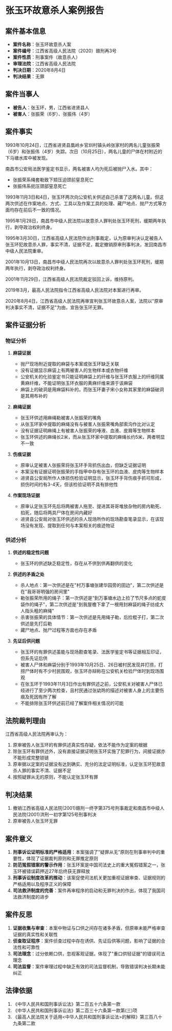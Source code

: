 # 张玉环故意杀人案例报告

## 案件基本信息

- **案件名称**：张玉环故意杀人案
- **案件编号**：江西省高级人民法院（2020）赣刑再3号
- **案件性质**：刑事案件（故意杀人）
- **审理法院**：江西省高级人民法院
- **判决日期**：2020年8月4日
- **判决结果**：无罪

## 案件当事人

- **被告人**：张玉环，男，江西省进贤县人
- **被害人**：张振荣（6岁）、张振伟（4岁）

## 案件事实

1993年10月24日，江西省进贤县凰岭乡官圳村镇头岭张家村的两名儿童张振荣（6岁）和张振伟（4岁）失踪。次日（10月25日），两名儿童的尸体在村附近的下马塘水库中被发现。

南昌市公安局法医学鉴定书显示，两名被害人均为死后被抛尸入水。其中：
- 张振荣系绳套勒致下颏压迫颈前窒息死亡
- 张振伟系扼压颈部窒息死亡

1993年11月3日和4日，张玉环两次向公安机关供述自己杀害了这两名儿童。但这两次供述在作案地点、方式、工具以及作案工具的处理、藏尸地点、抛尸方式等方面均存在前后不一致的情况。

1995年1月28日，南昌市中级人民法院以故意杀人罪判处张玉环死刑，缓期两年执行，剥夺政治权利终身。

1995年3月30日，江西省高级人民法院作出刑事裁定，认为原审判决认定被告人张玉环犯故意杀人罪，事实不清，证据不足，裁定撤销原审刑事判决，发回南昌市中级人民法院重审。

2001年10月13日，南昌市中级人民法院再次以故意杀人罪判处张玉环死刑，缓期两年执行，剥夺政治权利终身。

2001年11月29日，江西省高级人民法院裁定驳回上诉，维持原判。

2019年3月，最高人民法院指令江西省高级人民法院对本案进行再审。

2020年8月4日，江西省高级人民法院再审宣判张玉环故意杀人案，法院以"原审判决事实不清，证据不足"为由，宣告张玉环无罪。

## 案件证据分析

### 物证分析

1. **麻袋证据**
   - 抛尸现场附近提取的麻袋与本案或张玉环缺乏关联
   - 没有证据显示麻袋上有两被害人的生物样本或衣物纤维
   - 公安机关的化验鉴定书只能证明麻袋上的纤维与张玉环衣服上的纤维同属黄麻纤维，不能证明张玉环衣服的黄麻纤维来源于该麻袋
   - 麻袋上的破洞是用麻袋料补的，而张玉环妻子宋小女称其家里的麻袋破洞是其用布补的

2. **麻绳证据**
   - 张玉环供述用麻绳勒被害人张振荣的嘴角
   - 从张玉环家中提取的麻绳没有与被害人张振荣嘴角部索沟作比对认定
   - 没有证据证明麻绳上有被害人张振荣的唾液、血液、皮屑等生物样本
   - 张玉环供述的麻绳长2米，而从张玉环家中提取的麻绳长约5米，两者明显不一致

3. **伤痕证据**
   - 原审认定被害人张振荣将张玉环手背抓伤出血，但缺乏证据证明
   - 本案没有证据证明张振荣的手指甲中存有张玉环的血液、皮肉等生物样本
   - 进贤县公安局所作人体损伤检验证明显示，张玉环手背伤痕手抓可形成，损伤时间约有3-4天，但该检验证明不具有排他性

4. **作案现场证据**
   - 原审认定张玉环先后将两被害人拖至、提进其哥哥堆放杂物的房内勒死、掐死，随后将两具尸体在房间内藏好
   - 进贤县公安局对张玉环供述的杀人现场所作的现场勘查笔录显示，在该现场没有发现、提取到任何与本案相关的痕迹物证

### 供述分析

1. **供述的稳定性问题**
   - 张玉环的供述缺乏稳定性，存在从不供到供再翻供的变化

2. **供述的矛盾之处**
   - 杀人地点：第一次供述是在"村万事塘张建华园旁的田边"，第二次供述是在"我哥哥明强的房间里"
   - 勒张振荣所用的绳子：第一次供述是"到万事塘水边上捡了节尺多点的蛇皮袋作的绳子"，第二次供述是"到我屋檐下拿了一根用封麻袋的绳子纺成大人指头粗的麻绳"
   - 杀害张振荣的具体情节：第一次供述是先用绳子勒，后捡棍子打，第二次供述是先打后勒
   - 藏尸地点、抛尸过程等方面也存在矛盾

3. **先证后供问题**
   - 张玉环的有罪供述虽能与现场勘查笔录、法医学鉴定书等证据相互印证，但系先证后供
   - 被害人尸体和麻袋分别于1993年10月25日、26日被村民发现并打捞，打捞尸体时有不少村民围观，张玉环亦辩称在公安机关检验尸体时到现场围观
   - 在张玉环于1993年11月3日作出有罪供述之前，公安机关对被害人尸体已经进行了至少两次检查，且村民通过张幼玲的描述对被害人身上的主要伤痕及死因有所了解
   - 不能排除张玉环供述前已经了解案件相关情况的可能

## 法院裁判理由

江西省高级人民法院再审认为：

1. 原审被告人张玉环的有罪供述真实性存疑，依法不能作为定案的根据
2. 除张玉环有罪供述外，没有直接证据证明张玉环实施了犯罪行为，间接证据亦不能形成完整锁链
3. 原审据以定案的证据没有达到确实、充分的法定证明标准，认定张玉环犯故意杀人罪的事实不清、证据不足
4. 按照疑罪从无的原则，不能认定张玉环有罪

## 判决结果

1. 撤销江西省高级人民法院(2001)赣刑一终字第375号刑事裁定和南昌市中级人民法院(2001)洪刑一初字第125号刑事判决
2. 原审被告人张玉环无罪

## 案件意义

1. **刑事诉讼证明标准的严格适用**：本案强调了"疑罪从无"原则在刑事审判中的重要性，体现了证据裁判原则和无罪推定原则
2. **防范冤假错案的警示作用**：张玉环案是中国司法史上的重大冤假错案之一，张玉环被错误羁押近27年后终获无罪释放
3. **刑事诉讼制度改革的推动**：该案促使司法机关更加重视证据审查、证据规则的严格适用以及程序正义的保障
4. **司法救济制度的完善**：案件再审程序的启动和无罪判决的作出，体现了我国司法救济制度的进步

## 案件反思

1. **证据收集与审查**：本案中物证与口供之间存在诸多矛盾，但原审未能严格审查证据的真实性和关联性
2. **侦查取证程序**：案件侦查过程中存在诱供、先证后供等问题，影响了证据的合法性和可靠性
3. **司法理念**：过分依赖口供，忽视客观证据，体现了"重口供轻证据"的错误司法理念
4. **司法监督**：案件审理过程中缺乏有效的司法监督机制，导致错误判决长期未能纠正

## 法律依据

1. 《中华人民共和国刑事诉讼法》第二百五十六条第一款
2. 《中华人民共和国刑事诉讼法》第二百三十六条第一款第(三)项
3. 《最高人民法院关于适用<中华人民共和国刑事诉讼法>的解释》第三百八十九条第二款
